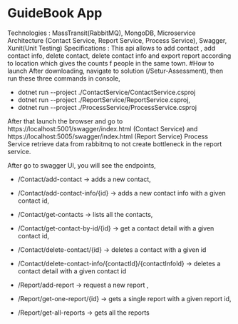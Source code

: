 # GuideBook App
Technologies : MassTransit(RabbitMQ), MongoDB, Microservice Architecture (Contact Service, Report Service, Process Service), Swagger, Xunit(Unit Testing)
Specifications : This api allows to add contact , add contact info, delete contact, delete contact info and export report according to location which gives the counts f people in the same town.
#How to launch
After downloading, navigate to solution (/Setur-Assessment), then run these three commands in console,
- dotnet run --project ./ContactService/ContactService.csproj
- dotnet run --project ./ReportService/ReportService.csproj,
- dotnet run --project ./ProcessService/ProcessService.csproj

After that launch the browser and go to https://localhost:5001/swagger/index.html (Contact Service)  and https://localhost:5005/swagger/index.html (Report Service)
Process Service retrieve data from rabbitmq to not create bottleneck in the report service.

After go to swagger UI, you will see the endpoints, 
- /Contact/add-contact -> adds a new contact,
- /Contact/add-contact-info/{id} -> adds a new contact info with a given contact id,
- /Contact/get-contacts -> lists all the contacts,
- /Contact/get-contact-by-id/{id} -> get a contact detail with a given contact id,
- /Contact/delete-contact/{id} -> deletes a contact with a given id
- /Contact/delete-contact-info/{contactId}/{contactInfoId} -> deletes a contact detail with a given contact id

- /Report/add-report -> request a new report ,
- /Report/get-one-report/{id} -> gets a single report with a given report id,
- /Report/get-all-reports -> gets all the reports
